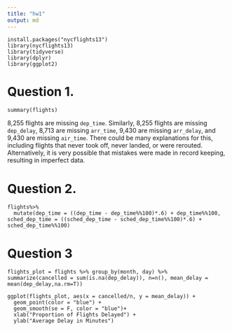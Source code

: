 ```yaml
---
title: "hw1"
output: md
---
```


```{r}
install.packages("nycflights13")
library(nycflights13)
library(tidyverse)
library(dplyr)
library(ggplot2)
```
# Question 1.
```{r}
summary(flights)
```

8,255 flights are missing `dep_time`. Similarly, 8,255 flights are missing `dep_delay`, 8,713 are missing `arr_time`, 9,430 are missing `arr_delay`, and 9,430 are missing `air_time`. There could be many explanations for this, including flights that never took off, never landed, or were rerouted. Alternatively, it is very possible that mistakes were made in record keeping, resulting in imperfect data.

# Question 2.
```{r}
flights%>%
  mutate(dep_time = ((dep_time - dep_time%%100)*.6) + dep_time%%100, sched_dep_time = ((sched_dep_time - sched_dep_time%%100)*.6) + sched_dep_time%%100)
```

# Question 3

```{r}
flights_plot = flights %>% group_by(month, day) %>% summarize(cancelled = sum(is.na(dep_delay)), n=n(), mean_delay = mean(dep_delay,na.rm=T))

ggplot(flights_plot, aes(x = cancelled/n, y = mean_delay)) + 
  geom_point(color = "blue") + 
  geom_smooth(se = F, color = "blue")+
  xlab("Proportion of Flights Delayed") +
  ylab("Average Delay in Minutes")
```
